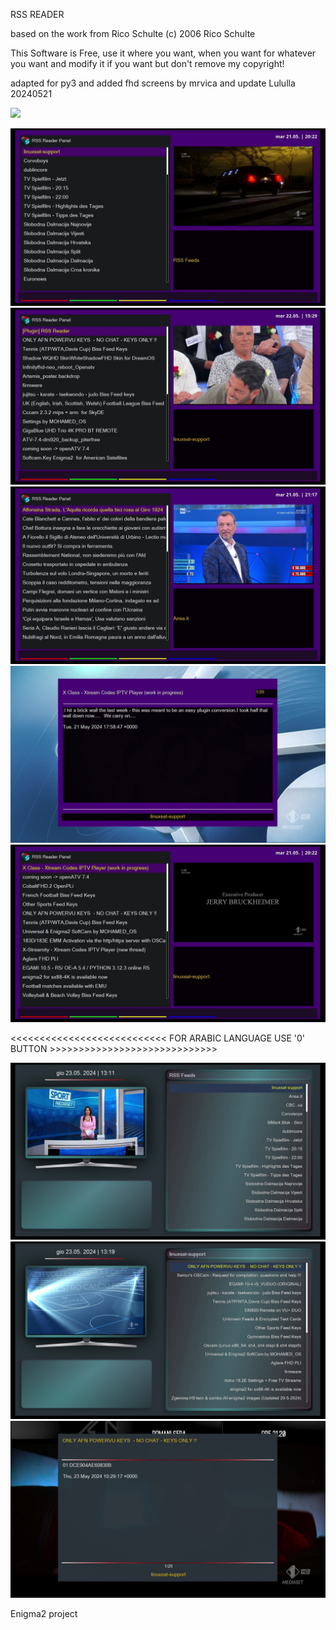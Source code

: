 RSS READER

based on the work from Rico Schulte
(c) 2006 Rico Schulte

This Software is Free, use it where you want, 
when you want for whatever you want and modify it 
if you want but don't remove my copyright!

adapted for py3 and added fhd screens by mrvica
and update Lululla 20240521




![](https://komarev.com/ghpvc/?username=Belfagor2005)

<img src="https://raw.githubusercontent.com/Belfagor2005/RSSReader/main/screen/screen-1.jpg">

<img src="https://raw.githubusercontent.com/Belfagor2005/RSSReader/main/screen/screen-2.jpg">

<img src="https://raw.githubusercontent.com/Belfagor2005/RSSReader/main/screen/screen-3.jpg">

<img src="https://raw.githubusercontent.com/Belfagor2005/RSSReader/main/screen/screen-4.jpg">

<img src="https://raw.githubusercontent.com/Belfagor2005/RSSReader/main/screen/screen-5.jpg">


<<<<<<<<<<<<<<<<<<<<<<<<<<< FOR ARABIC LANGUAGE USE '0' BUTTON >>>>>>>>>>>>>>>>>>>>>>>>>>>>>


<img src="https://raw.githubusercontent.com/Belfagor2005/RSSReader/main/screen/screen10.jpg">

<img src="https://raw.githubusercontent.com/Belfagor2005/RSSReader/main/screen/screen11.jpg">

<img src="https://raw.githubusercontent.com/Belfagor2005/RSSReader/main/screen/screen12.jpg">

Enigma2 project
